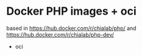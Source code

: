 # Docker PHP images + oci


based in https://hub.docker.com/r/chialab/php/ and https://hub.docker.com/r/chialab/php-dev/

+ oci